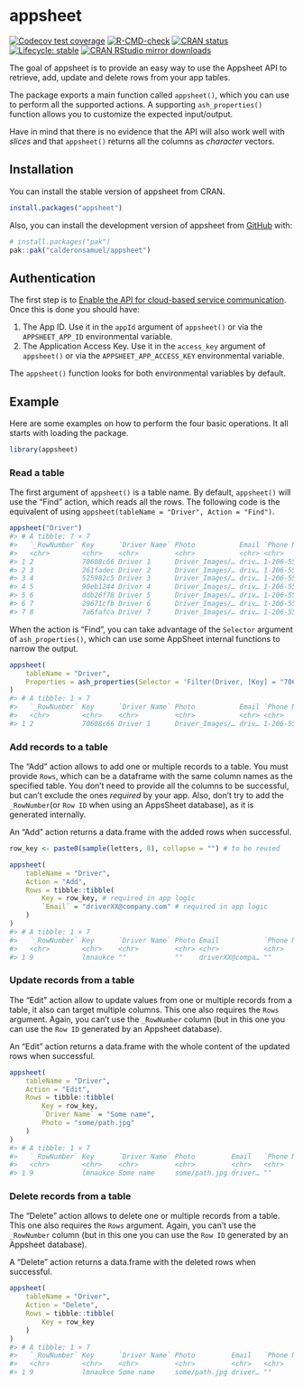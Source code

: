 
<!-- README.md is generated from README.Rmd. Please edit that file -->

# appsheet

<!-- badges: start -->

[![Codecov test
coverage](https://codecov.io/gh/calderonsamuel/appsheet/branch/main/graph/badge.svg)](https://app.codecov.io/gh/calderonsamuel/appsheet?branch=main)
[![R-CMD-check](https://github.com/calderonsamuel/appsheet/actions/workflows/R-CMD-check.yaml/badge.svg)](https://github.com/calderonsamuel/appsheet/actions/workflows/R-CMD-check.yaml)
[![CRAN
status](https://www.r-pkg.org/badges/version/appsheet)](https://CRAN.R-project.org/package=appsheet)
[![Lifecycle:
stable](https://img.shields.io/badge/lifecycle-stable-brightgreen.svg)](https://lifecycle.r-lib.org/articles/stages.html#stable)
[![CRAN RStudio mirror
downloads](https://cranlogs.r-pkg.org/badges/last-month/appsheet?color=blue)](https://r-pkg.org/pkg/appsheet)
<!-- badges: end -->

The goal of appsheet is to provide an easy way to use the Appsheet API
to retrieve, add, update and delete rows from your app tables.

The package exports a main function called `appsheet()`, which you can
use to perform all the supported actions. A supporting
`ash_properties()` function allows you to customize the expected
input/output.

Have in mind that there is no evidence that the API will also work well
with *slices* and that `appsheet()` returns all the columns as
*character* vectors.

## Installation

You can install the stable version of appsheet from CRAN.

``` r
install.packages("appsheet")
```

Also, you can install the development version of appsheet from
[GitHub](https://github.com/calderonsamuel/appsheet) with:

``` r
# install.packages("pak")
pak::pak("calderonsamuel/appsheet")
```

## Authentication

The first step is to [Enable the API for cloud-based service
communication](https://support.google.com/appsheet/answer/10105769).
Once this is done you should have:

1.  The App ID. Use it in the `appId` argument of `appsheet()` or via
    the `APPSHEET_APP_ID` environmental variable.
2.  The Application Access Key. Use it in the `access_key` argument of
    `appsheet()` or via the `APPSHEET_APP_ACCESS_KEY` environmental
    variable.

The `appsheet()` function looks for both environmental variables by
default.

## Example

Here are some examples on how to perform the four basic operations. It
all starts with loading the package.

``` r
library(appsheet)
```

### Read a table

The first argument of `appsheet()` is a table name. By default,
`appsheet()` will use the “Find” action, which reads all the rows. The
following code is the equivalent of using
`appsheet(tableName = "Driver", Action = "Find")`.

``` r
appsheet("Driver")
#> # A tibble: 7 × 7
#>   `_RowNumber` Key      `Driver Name` Photo           Email `Phone Number` Jobs 
#>   <chr>        <chr>    <chr>         <chr>           <chr> <chr>          <chr>
#> 1 2            70608c66 Driver 1      Driver_Images/… driv… 1-206-555-1000 db9e…
#> 2 3            261fadec Driver 2      Driver_Images/… driv… 1-206-555-1001 36a4…
#> 3 4            525982c5 Driver 3      Driver_Images/… driv… 1-206-555-1002 1db9…
#> 4 5            90eb1244 Driver 4      Driver_Images/… driv… 1-206-555-1003 e367…
#> 5 6            ddb26f78 Driver 5      Driver_Images/… driv… 1-206-555-1004 5420…
#> 6 7            29671cfb Driver 6      Driver_Images/… driv… 1-206-555-1005 98ed…
#> 7 8            7a6fafca Driver 7      Driver_Images/… driv… 1-206-555-1006 0b64…
```

When the action is “Find”, you can take advantage of the `Selector`
argument of `ash_properties()`, which can use some AppSheet internal
functions to narrow the output.

``` r
appsheet(
    tableName = "Driver", 
    Properties = ash_properties(Selector = 'Filter(Driver, [Key] = "70608c66")')
)
#> # A tibble: 1 × 7
#>   `_RowNumber` Key      `Driver Name` Photo           Email `Phone Number` Jobs 
#>   <chr>        <chr>    <chr>         <chr>           <chr> <chr>          <chr>
#> 1 2            70608c66 Driver 1      Driver_Images/… driv… 1-206-555-1000 db9e…
```

### Add records to a table

The “Add” action allows to add one or multiple records to a table. You
must provide `Rows`, which can be a dataframe with the same column names
as the specified table. You don’t need to provide all the columns to be
successful, but can’t exclude the ones *required* by your app. Also,
don’t try to add the `_RowNumber`(or `Row ID` when using an AppsSheet
database), as it is generated internally.

An “Add” action returns a data.frame with the added rows when
successful.

``` r
row_key <- paste0(sample(letters, 8), collapse = "") # to be reused 

appsheet(
    tableName = "Driver",
    Action = "Add",
    Rows = tibble::tibble(
        Key = row_key, # required in app logic
        `Email` = "driverXX@company.com" # required in app logic
    ) 
)
#> # A tibble: 1 × 7
#>   `_RowNumber` Key      `Driver Name` Photo Email           `Phone Number` Jobs 
#>   <chr>        <chr>    <chr>         <chr> <chr>           <chr>          <chr>
#> 1 9            lmnaukce ""            ""    driverXX@compa… ""             ""
```

### Update records from a table

The “Edit” action allow to update values from one or multiple records
from a table, it also can target multiple columns. This one also
requires the `Rows` argument. Again, you can’t use the `_RowNumber`
column (but in this one you can use the `Row ID` generated by an
Appsheet database).

An “Edit” action returns a data.frame with the whole content of the
updated rows when successful.

``` r
appsheet(
    tableName = "Driver",
    Action = "Edit",
    Rows = tibble::tibble(
        Key = row_key,
        `Driver Name` = "Some name",
        Photo = "some/path.jpg"
    ) 
)
#> # A tibble: 1 × 7
#>   `_RowNumber` Key      `Driver Name` Photo         Email   `Phone Number` Jobs 
#>   <chr>        <chr>    <chr>         <chr>         <chr>   <chr>          <chr>
#> 1 9            lmnaukce Some name     some/path.jpg driver… ""             ""
```

### Delete records from a table

The “Delete” action allows to delete one or multiple records from a
table. This one also requires the `Rows` argument. Again, you can’t use
the `_RowNumber` column (but in this one you can use the `Row ID`
generated by an Appsheet database).

A “Delete” action returns a data.frame with the deleted rows when
successful.

``` r
appsheet(
    tableName = "Driver",
    Action = "Delete",
    Rows = tibble::tibble(
        Key = row_key
    ) 
)
#> # A tibble: 1 × 7
#>   `_RowNumber` Key      `Driver Name` Photo         Email   `Phone Number` Jobs 
#>   <chr>        <chr>    <chr>         <chr>         <chr>   <chr>          <chr>
#> 1 9            lmnaukce Some name     some/path.jpg driver… ""             ""
```
